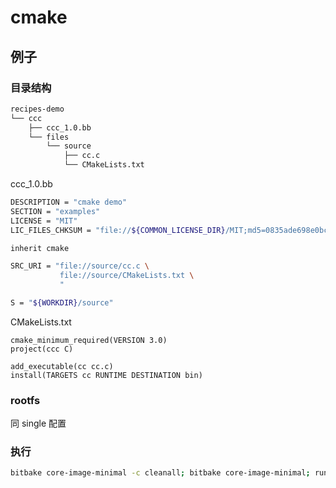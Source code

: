 # cmake

## 例子

### 目录结构

```sh
recipes-demo
└── ccc
    ├── ccc_1.0.bb
    └── files
        └── source
            ├── cc.c
            └── CMakeLists.txt
```

ccc_1.0.bb

```sh
DESCRIPTION = "cmake demo"
SECTION = "examples"
LICENSE = "MIT"
LIC_FILES_CHKSUM = "file://${COMMON_LICENSE_DIR}/MIT;md5=0835ade698e0bcf8506ecda2f7b4f302"

inherit cmake

SRC_URI = "file://source/cc.c \
           file://source/CMakeLists.txt \
           "

S = "${WORKDIR}/source"
```

CMakeLists.txt

```CMakeLists
cmake_minimum_required(VERSION 3.0)
project(ccc C)

add_executable(cc cc.c)
install(TARGETS cc RUNTIME DESTINATION bin)
```

### rootfs

同 single 配置

### 执行

```sh
bitbake core-image-minimal -c cleanall; bitbake core-image-minimal; runqemu qemux86-64
```

